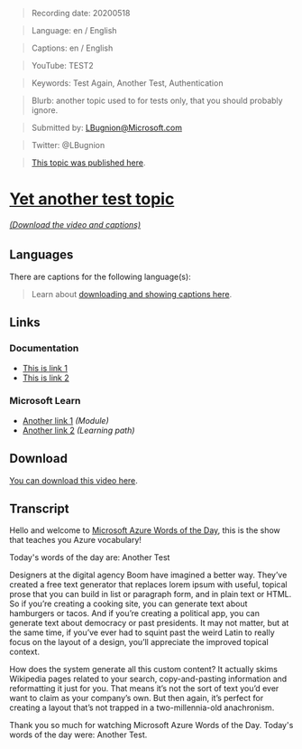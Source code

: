 > Recording date: 20200518

> Language: en / English

> Captions: en / English

> YouTube: TEST2

> Keywords: Test Again, Another Test, Authentication

> Blurb: another topic used to for tests only, that you should probably ignore.

> Submitted by: LBugnion@Microsoft.com

> Twitter: @LBugnion

> [This topic was published here](http://gslb.ch/wod-another-test).

# [Yet another test topic](/topic/en/another-test)

<!-- YOUTUBEEMBED -->

###### [(Download the video and captions)](#download)

## Languages

<!-- OTHERLANGUAGES -->

There are captions for the following language(s):

<!-- DOWNLOAD-CAPTIONS -->

> Learn about [downloading and showing captions here](/en/captions).

## Links

### Documentation

- [This is link 1](http://gslb.ch)
- [This is link 2](http://gslb.ch)

### Microsoft Learn

- [Another link 1](http://gslb.ch) *(Module)*
- [Another link 2](http://gslb.ch) *(Learning path)*

<a id="download"></a>

## Download

[You can download this video here](<!-- DOWNLOAD -->).

## Transcript

Hello and welcome to [Microsoft Azure Words of the Day](/en), this is the show that teaches you Azure vocabulary!

Today's words of the day are: Another Test

Designers at the digital agency Boom have imagined a better way. They’ve created a free text generator that replaces lorem ipsum with useful, topical prose that you can build in list or paragraph form, and in plain text or HTML. So if you’re creating a cooking site, you can generate text about hamburgers or tacos. And if you’re creating a political app, you can generate text about democracy or past presidents. It may not matter, but at the same time, if you’ve ever had to squint past the weird Latin to really focus on the layout of a design, you’ll appreciate the improved topical context.

How does the system generate all this custom content? It actually skims Wikipedia pages related to your search, copy-and-pasting information and reformatting it just for you. That means it’s not the sort of text you’d ever want to claim as your company’s own. But then again, it’s perfect for creating a layout that’s not trapped in a two-millennia-old anachronism.

Thank you so much for watching Microsoft Azure Words of the Day. Today's words of the day were: Another Test.
